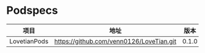 # Podspecs
项目 | 地址 | 版本 | 日期 | 作者
:-: | :-: | :-: | :-: | :-:
LovetianPods | https://github.com/venn0126/LoveTian.git | 0.1.0 | 2020.07.03 | venn

